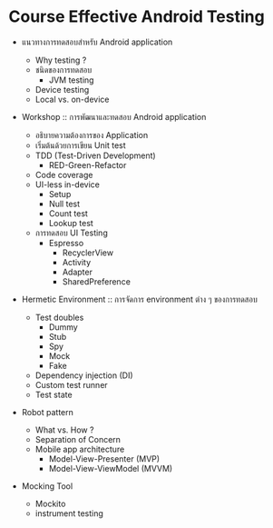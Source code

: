# Course Effective Android Testing

* แนวทางการทดสอบสำหรับ Android application
  * Why testing ?
  * ชนิดของการทดสอบ
    * JVM testing
  * Device testing
  * Local vs. on-device

* Workshop :: การพัฒนาและทดสอบ Android application
  * อธิบายความต้องการของ Application
  * เริ่มต้นด้วยการเขียน Unit test
  * TDD (Test-Driven Development)
    * RED-Green-Refactor
  * Code coverage
  * UI-less in-device
    * Setup
    * Null test
    * Count test
    * Lookup test
  * การทดสอบ UI Testing
    * Espresso
      * RecyclerView
      * Activity
      * Adapter
      * SharedPreference
* Hermetic Environment :: การจัดการ environment ต่าง ๆ ของการทดสอบ
  * Test doubles
    * Dummy
    * Stub
    * Spy
    * Mock
    * Fake
  * Dependency injection (DI)
  * Custom test runner
  * Test state

* Robot pattern
  * What vs. How ?
  * Separation of Concern
  * Mobile app architecture
    * Model-View-Presenter (MVP)
    * Model-View-ViewModel (MVVM)
    
* Mocking Tool
  * Mockito
  * instrument testing
